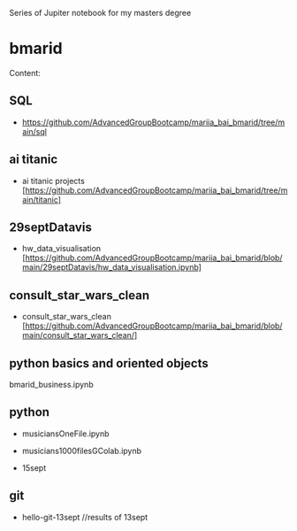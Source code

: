 Series of Jupiter notebook for my masters degree

# bmarid
Content:

## SQL
* https://github.com/AdvancedGroupBootcamp/mariia_bai_bmarid/tree/main/sql

## ai titanic
* ai titanic projects [https://github.com/AdvancedGroupBootcamp/mariia_bai_bmarid/tree/main/titanic]

## 29septDatavis
* hw_data_visualisation [https://github.com/AdvancedGroupBootcamp/mariia_bai_bmarid/blob/main/29septDatavis/hw_data_visualisation.ipynb]

## consult_star_wars_clean
* consult_star_wars_clean [https://github.com/AdvancedGroupBootcamp/mariia_bai_bmarid/blob/main/consult_star_wars_clean/]

## python basics and oriented objects

bmarid_business.ipynb

## python

* musiciansOneFile.ipynb

* musicians1000filesGColab.ipynb

* 15sept

## git

* hello-git-13sept //results of 13sept
